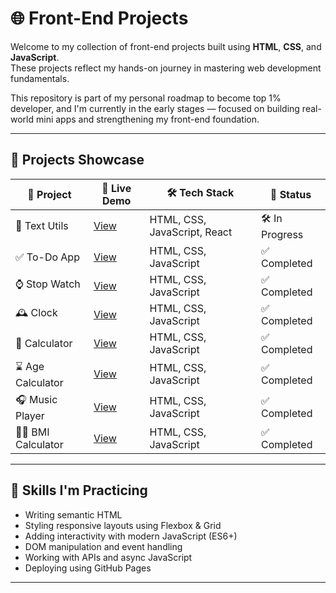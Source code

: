 # 🌐 Front-End Projects

Welcome to my collection of front-end projects built using **HTML**, **CSS**, and **JavaScript**.  
These projects reflect my hands-on journey in mastering web development fundamentals.

This repository is part of my personal roadmap to become top 1% developer, and I'm currently in the early stages — focused on building real-world mini apps and strengthening my front-end foundation.

---

## 🚀 Projects Showcase

| 📁 Project | 🔗 Live Demo | 🛠️ Tech Stack | 📌 Status |
|------------|---------------|----------------|------------|
| 📄 Text Utils | [View](https://YuvrajTayal1202.github.io/Front-End-Projects/projects/text-utils/) | HTML, CSS, JavaScript, React | 🛠️ In Progress |
| ✅ To-Do App | [View](https://YuvrajTayal1202.github.io/Front-End-Projects/projects/To-Do-list/) | HTML, CSS, JavaScript | ✅ Completed |
| ⌚ Stop Watch | [View](https://YuvrajTayal1202.github.io/Front-End-Projects/projects/Stop-Watch/) | HTML, CSS, JavaScript | ✅ Completed |
| 🕰️ Clock | [View](https://YuvrajTayal1202.github.io/Front-End-Projects/projects/Clock/) | HTML, CSS, JavaScript | ✅ Completed |
| 📱 Calculator | [View](https://YuvrajTayal1202.github.io/Front-End-Projects/projects/calculator/) | HTML, CSS, JavaScript | ✅ Completed |
| ⌛ Age Calculator | [View](https://YuvrajTayal1202.github.io/Front-End-Projects/projects/age_cal/) | HTML, CSS, JavaScript | ✅ Completed |
| 🎧 Music Player | [View](https://YuvrajTayal1202.github.io/Front-End-Projects/projects/Music-Player/) | HTML, CSS, JavaScript | ✅ Completed |
| 🧑‍⚕️ BMI Calculator | [View](https://YuvrajTayal1202.github.io/Front-End-Projects/projects/BMI-Calculator/) | HTML, CSS, JavaScript | ✅ Completed |

---

## 🧠 Skills I'm Practicing

- Writing semantic HTML
- Styling responsive layouts using Flexbox & Grid
- Adding interactivity with modern JavaScript (ES6+)
- DOM manipulation and event handling
- Working with APIs and async JavaScript
- Deploying using GitHub Pages

---


